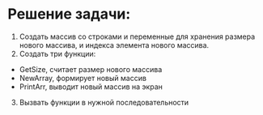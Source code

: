 # Решение задачи:
1. Создать массив со строками и переменные для хранения размера нового массива, и индекса элемента нового массива.
2. Создать три функции: 
- GetSize, считает размер нового массива
- NewArray, формирует новый массив
- PrintArr, выводит новый  массив на экран
3. Вызвать функции в нужной последовательности
